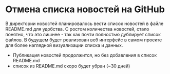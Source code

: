 # Отмена списка новостей на GitHub

В директории новостей планировалось вести список новостей в файле README.md для удобства. С ростом количества новостей, стало понятно, что это лишнее - так как почти полностью дублирует список файлов. В будущем будет реализован веб интерфейс в самом проекте для более наглядной визуализации списка и данных.

* Публикация новостей продолжится, но без добавления в список README.md
* список из README.md скоро будет убран (~30 дней)

